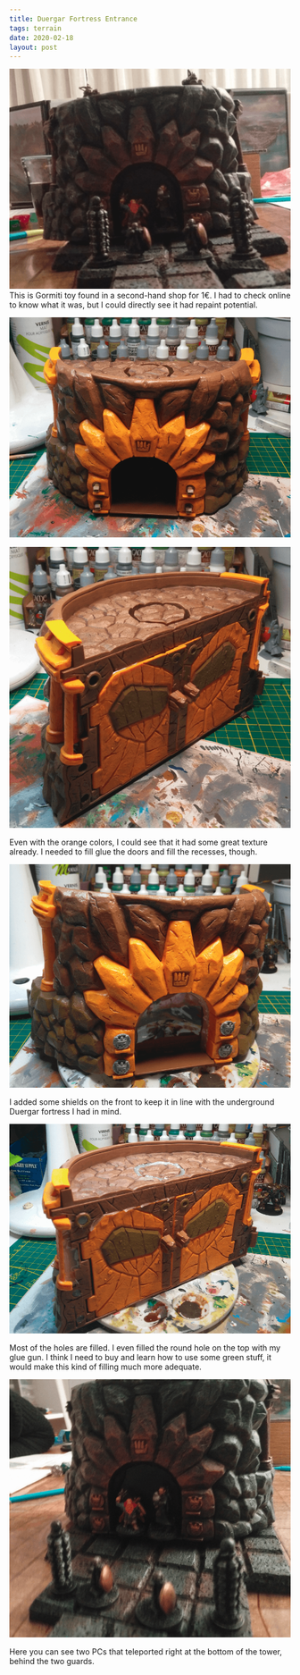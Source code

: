 ```yaml
---
title: Duergar Fortress Entrance
tags: terrain
date: 2020-02-18
layout: post
---
```


![image-20200722144050350](image-20200722144050350.png)This is Gormiti toy found in a second-hand shop for 1€. I had to check online to know what it was, but I could directly see it had repaint potential.

![image-20200722141050546](image-20200722141050546.png)

![image-20200722141153856](image-20200722141153856.png)

Even with the orange colors, I could see that it had some great texture already. I needed to fill glue the doors and fill the recesses, though.

![image-20200722141242975](image-20200722141242975.png)

I added some shields on the front to keep it in line with the underground Duergar fortress I had in mind.

![image-20200722141306092](image-20200722141306092.png)

Most of the holes are filled. I even filled the round hole on the top with my glue gun. I think I need to buy and learn how to use some green stuff, it would make this kind of filling much more adequate.

![image-20200722144101780](image-20200722144101780.png)

Here you can see two PCs that teleported right at the bottom of the tower, behind the two guards.